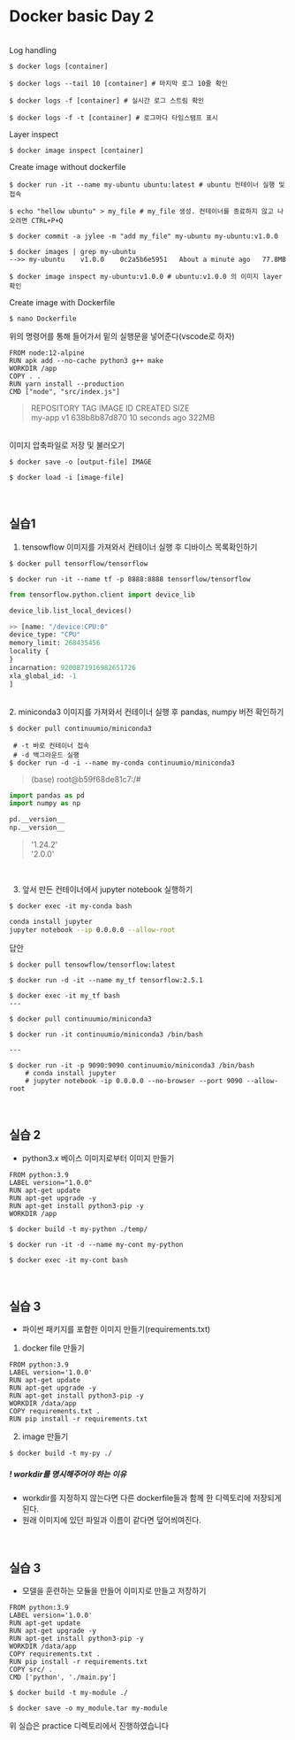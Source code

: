 # Docker basic Day 2
</br>
Log handling

``` Shell
$ docker logs [container]

$ docker logs --tail 10 [container] # 마지막 로그 10줄 확인

$ docker logs -f [container] # 실시간 로그 스트림 확인

$ docker logs -f -t [container] # 로그마다 타임스탬프 표시

```

Layer inspect
``` Shell
$ docker image inspect [container]
```

Create image without dockerfile

``` Shell
$ docker run -it --name my-ubuntu ubuntu:latest # ubuntu 컨테이너 실행 및 접속

$ echo "hellow ubuntu" > my_file # my_file 생성. 컨테이너를 종료하지 않고 나오려면 CTRL+P+Q

$ docker commit -a jylee -m "add my_file" my-ubuntu my-ubuntu:v1.0.0

$ docker images | grep my-ubuntu
-->> my-ubuntu    v1.0.0    0c2a5b6e5951   About a minute ago   77.8MB

$ docker image inspect my-ubuntu:v1.0.0 # ubuntu:v1.0.0 의 이미지 layer 확인

```

Create image with Dockerfile
``` Shell
$ nano Dockerfile
```
위의 명령어를 통해 들어가서 밑의 실행문을 넣어준다(vscode로 하자)
``` Docker
FROM node:12-alpine
RUN apk add --no-cache python3 g++ make
WORKDIR /app
COPY . .
RUN yarn install --production
CMD ["node", "src/index.js"]
```

>REPOSITORY    TAG       IMAGE ID       CREATED          SIZE </br>
my-app       v1        638b8b87d870   10 seconds ago   322MB

</br>
이미지 압축파일로 저장 및 불러오기

``` Shell
$ docker save -o [output-file] IMAGE

$ docker load -i [image-file]
```
</br>

## 실습1

1. tensowflow 이미지를 가져와서 컨테이너 실행 후 디바이스 목록확인하기
``` shell
$ docker pull tensorflow/tensorflow

$ docker run -it --name tf -p 8888:8888 tensorflow/tensorflow
```

``` python
from tensorflow.python.client import device_lib

device_lib.list_local_devices()

>> [name: "/device:CPU:0"
device_type: "CPU"
memory_limit: 268435456
locality {
}
incarnation: 9200871916982651726
xla_global_id: -1
]
```
</br>
2. miniconda3 이미지를 가져와서 컨테이너 실행 후 pandas, numpy 버전 확인하기

``` Shell
$ docker pull continuumio/miniconda3

 # -t 바로 컨테이너 접속
 # -d 백그라운드 실행
$ docker run -d -i --name my-conda continuumio/miniconda3
```
> (base) root@b59f68de81c7:/#

``` python
import pandas as pd
import numpy as np

pd.__version__
np.__version__
```
>'1.24.2' </br>
'2.0.0'


</br>

3. 앞서 만든 컨테이너에서 jupyter notebook 실행하기

``` shell
$ docker exec -it my-conda bash
```
``` bash
conda install jupyter
jupyter notebook --ip 0.0.0.0 --allow-root
```

답안
``` Shell
$ docker pull tensowflow/tensorflow:latest

$ docker run -d -it --name my_tf tensorflow:2.5.1

$ docker exec -it my_tf bash
---

$ docker pull continuumio/miniconda3

$ docker run -it continuumio/miniconda3 /bin/bash

---

$ docker run -it -p 9090:9090 continuumio/miniconda3 /bin/bash
    # conda install jupyter
    # jupyter notebook -ip 0.0.0.0 --no-browser --port 9090 --allow-root
```
</br>

## 실습 2
- python3.x 베이스 이미지로부터 이미지 만들기

``` docker
FROM python:3.9
LABEL version="1.0.0"
RUN apt-get update
RUN apt-get upgrade -y
RUN apt-get install python3-pip -y
WORKDIR /app
```

``` Shell
$ docker build -t my-python ./temp/

$ docker run -it -d --name my-cont my-python

$ docker exec -it my-cont bash
```

</br>

## 실습 3 
- 파이썬 패키지를 포함한 이미지 만들기(requirements.txt)

1. docker file 만들기
``` docker
FROM python:3.9
LABEL version='1.0.0'
RUN apt-get update
RUN apt-get upgrade -y
RUN apt-get install python3-pip -y
WORKDIR /data/app
COPY requirements.txt .
RUN pip install -r requirements.txt
```

2. image 만들기
``` Shell
$ docker build -t my-py ./
```

##### ! workdir를 명시해주어야 하는 이유
- workdir를 지정하지 않는다면 다른 dockerfile들과 함께 한 디렉토리에 저장되게 된다.
- 원래 이미지에 있던 파일과 이름이 같다면 덮어씌여진다.

</br>

## 실습 3
- 모델을 훈련하는 모듈을 만들어 이미지로 만들고 저장하기

``` docker
FROM python:3.9
LABEL version='1.0.0'
RUN apt-get update
RUN apt-get upgrade -y
RUN apt-get install python3-pip -y
WORKDIR /data/app
COPY requirements.txt .
RUN pip install -r requirements.txt
COPY src/ .
CMD ['python', './main.py']
```
``` Shell
$ docker build -t my-module ./

$ docker save -o my_module.tar my-module
```
위 실습은 practice 디렉토리에서 진행하였습니다